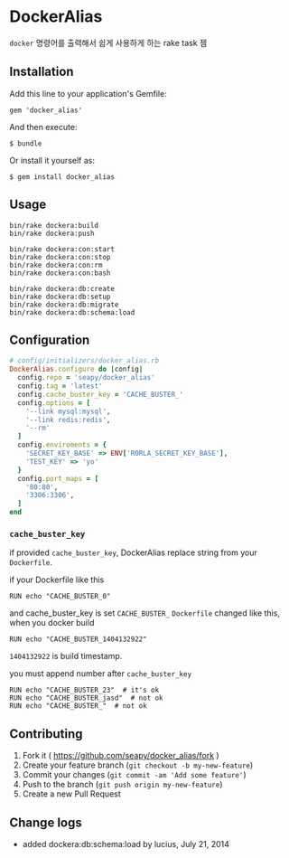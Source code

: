 # DockerAlias

`docker` 명령어를 출력해서 쉽게 사용하게 하는 rake task 젬

## Installation

Add this line to your application's Gemfile:

    gem 'docker_alias'

And then execute:

    $ bundle

Or install it yourself as:

    $ gem install docker_alias

## Usage

```shell
bin/rake dockera:build
bin/rake dockera:push

bin/rake dockera:con:start
bin/rake dockera:con:stop
bin/rake dockera:con:rm
bin/rake dockera:con:bash

bin/rake dockera:db:create
bin/rake dockera:db:setup
bin/rake dockera:db:migrate
bin/rake dockera:db:schema:load
```

## Configuration

```ruby
# config/initializers/docker_alias.rb
DockerAlias.configure do |config|
  config.repo = 'seapy/docker_alias'
  config.tag = 'latest'
  config.cache_buster_key = 'CACHE_BUSTER_'
  config.options = [
    '--link mysql:mysql',
    '--link redis:redis',
    '--rm'
  ]
  config.enviroments = {
    'SECRET_KEY_BASE' => ENV['RORLA_SECRET_KEY_BASE'],
    'TEST_KEY' => 'yo'
  }
  config.port_maps = [
    '80:80',
    '3306:3306',
  ]
end
```

### `cache_buster_key`

if provided `cache_buster_key`, DockerAlias replace string from your `Dockerfile`.

if your Dockerfile like this

```shell
RUN echo "CACHE_BUSTER_0"
```

and cache_buster_key is set `CACHE_BUSTER_`
`Dockerfile` changed like this, when you docker build

```shell
RUN echo "CACHE_BUSTER_1404132922"
```

`1404132922` is build timestamp.

you must append number after `cache_buster_key`

```shell
RUN echo "CACHE_BUSTER_23"  # it's ok
RUN echo "CACHE_BUSTER_jasd"  # not ok
RUN echo "CACHE_BUSTER_"  # not ok
```

## Contributing

1. Fork it ( https://github.com/seapy/docker_alias/fork )
2. Create your feature branch (`git checkout -b my-new-feature`)
3. Commit your changes (`git commit -am 'Add some feature'`)
4. Push to the branch (`git push origin my-new-feature`)
5. Create a new Pull Request

## Change logs

* added dockera:db:schema:load by lucius, July 21, 2014
